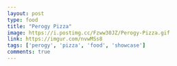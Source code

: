 ```yaml
---
layout: post
type: food
title: "Perogy Pizza"
image: https://i.postimg.cc/Fzww30JZ/Perogy-Pizza.gif
link: https://imgur.com/nvwMSs8
tags: ['perogy', 'pizza', 'food', 'showcase']
comments: true
---
```

